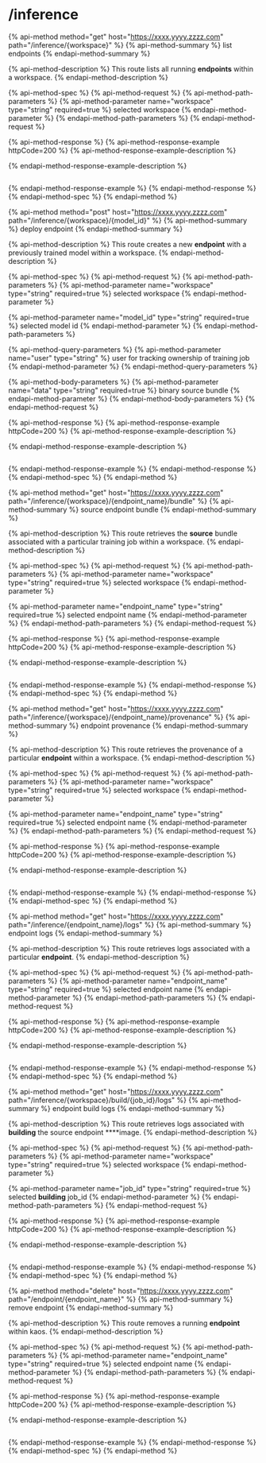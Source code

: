 # /inference

{% api-method method="get" host="https://xxxx.yyyy.zzzz.com" path="/inference/{workspace}" %}
{% api-method-summary %}
list endpoints
{% endapi-method-summary %}

{% api-method-description %}
This route lists all running **endpoints** within a workspace.
{% endapi-method-description %}

{% api-method-spec %}
{% api-method-request %}
{% api-method-path-parameters %}
{% api-method-parameter name="workspace" type="string" required=true %}
selected workspace
{% endapi-method-parameter %}
{% endapi-method-path-parameters %}
{% endapi-method-request %}

{% api-method-response %}
{% api-method-response-example httpCode=200 %}
{% api-method-response-example-description %}

{% endapi-method-response-example-description %}

```

```
{% endapi-method-response-example %}
{% endapi-method-response %}
{% endapi-method-spec %}
{% endapi-method %}

{% api-method method="post" host="https://xxxx.yyyy.zzzz.com" path="/inference/{workspace}/{model\_id}" %}
{% api-method-summary %}
deploy endpoint
{% endapi-method-summary %}

{% api-method-description %}
This route creates a new **endpoint** with a previously trained model within a workspace.
{% endapi-method-description %}

{% api-method-spec %}
{% api-method-request %}
{% api-method-path-parameters %}
{% api-method-parameter name="workspace" type="string" required=true %}
selected workspace
{% endapi-method-parameter %}

{% api-method-parameter name="model\_id" type="string" required=true %}
selected model id
{% endapi-method-parameter %}
{% endapi-method-path-parameters %}

{% api-method-query-parameters %}
{% api-method-parameter name="user" type="string" %}
user for tracking ownership of training job
{% endapi-method-parameter %}
{% endapi-method-query-parameters %}

{% api-method-body-parameters %}
{% api-method-parameter name="data" type="string" required=true %}
binary source bundle
{% endapi-method-parameter %}
{% endapi-method-body-parameters %}
{% endapi-method-request %}

{% api-method-response %}
{% api-method-response-example httpCode=200 %}
{% api-method-response-example-description %}

{% endapi-method-response-example-description %}

```

```
{% endapi-method-response-example %}
{% endapi-method-response %}
{% endapi-method-spec %}
{% endapi-method %}

{% api-method method="get" host="https://xxxx.yyyy.zzzz.com" path="/inference/{workspace}/{endpoint\_name}/bundle" %}
{% api-method-summary %}
source endpoint bundle
{% endapi-method-summary %}

{% api-method-description %}
This route retrieves the **source** bundle associated with a particular training job within a workspace.
{% endapi-method-description %}

{% api-method-spec %}
{% api-method-request %}
{% api-method-path-parameters %}
{% api-method-parameter name="workspace" type="string" required=true %}
selected workspace
{% endapi-method-parameter %}

{% api-method-parameter name="endpoint\_name" type="string" required=true %}
selected endpoint name
{% endapi-method-parameter %}
{% endapi-method-path-parameters %}
{% endapi-method-request %}

{% api-method-response %}
{% api-method-response-example httpCode=200 %}
{% api-method-response-example-description %}

{% endapi-method-response-example-description %}

```

```
{% endapi-method-response-example %}
{% endapi-method-response %}
{% endapi-method-spec %}
{% endapi-method %}

{% api-method method="get" host="https://xxxx.yyyy.zzzz.com" path="/inference/{workspace}/{endpoint\_name}/provenance" %}
{% api-method-summary %}
endpoint provenance
{% endapi-method-summary %}

{% api-method-description %}
This route retrieves the provenance of a particular **endpoint** within a workspace.
{% endapi-method-description %}

{% api-method-spec %}
{% api-method-request %}
{% api-method-path-parameters %}
{% api-method-parameter name="workspace" type="string" required=true %}
selected workspace
{% endapi-method-parameter %}

{% api-method-parameter name="endpoint\_name" type="string" required=true %}
selected endpoint name
{% endapi-method-parameter %}
{% endapi-method-path-parameters %}
{% endapi-method-request %}

{% api-method-response %}
{% api-method-response-example httpCode=200 %}
{% api-method-response-example-description %}

{% endapi-method-response-example-description %}

```

```
{% endapi-method-response-example %}
{% endapi-method-response %}
{% endapi-method-spec %}
{% endapi-method %}

{% api-method method="get" host="https://xxxx.yyyy.zzzz.com" path="/inference/{endpoint\_name}/logs" %}
{% api-method-summary %}
endpoint logs
{% endapi-method-summary %}

{% api-method-description %}
This route retrieves logs associated with a particular **endpoint**.
{% endapi-method-description %}

{% api-method-spec %}
{% api-method-request %}
{% api-method-path-parameters %}
{% api-method-parameter name="endpoint\_name" type="string" required=true %}
selected endpoint name
{% endapi-method-parameter %}
{% endapi-method-path-parameters %}
{% endapi-method-request %}

{% api-method-response %}
{% api-method-response-example httpCode=200 %}
{% api-method-response-example-description %}

{% endapi-method-response-example-description %}

```

```
{% endapi-method-response-example %}
{% endapi-method-response %}
{% endapi-method-spec %}
{% endapi-method %}

{% api-method method="get" host="https://xxxx.yyyy.zzzz.com" path="/inference/{workspace}/build/{job\_id}/logs" %}
{% api-method-summary %}
endpoint build logs
{% endapi-method-summary %}

{% api-method-description %}
This route retrieves logs associated with **building** the source endpoint ****image.
{% endapi-method-description %}

{% api-method-spec %}
{% api-method-request %}
{% api-method-path-parameters %}
{% api-method-parameter name="workspace" type="string" required=true %}
selected workspace
{% endapi-method-parameter %}

{% api-method-parameter name="job\_id" type="string" required=true %}
selected **building** job\_id
{% endapi-method-parameter %}
{% endapi-method-path-parameters %}
{% endapi-method-request %}

{% api-method-response %}
{% api-method-response-example httpCode=200 %}
{% api-method-response-example-description %}

{% endapi-method-response-example-description %}

```

```
{% endapi-method-response-example %}
{% endapi-method-response %}
{% endapi-method-spec %}
{% endapi-method %}

{% api-method method="delete" host="https://xxxx.yyyy.zzzz.com" path="/endpoint/{endpoint\_name}" %}
{% api-method-summary %}
remove endpoint
{% endapi-method-summary %}

{% api-method-description %}
This route removes a running **endpoint** within kaos.
{% endapi-method-description %}

{% api-method-spec %}
{% api-method-request %}
{% api-method-path-parameters %}
{% api-method-parameter name="endpoint\_name" type="string" required=true %}
selected endpoint name
{% endapi-method-parameter %}
{% endapi-method-path-parameters %}
{% endapi-method-request %}

{% api-method-response %}
{% api-method-response-example httpCode=200 %}
{% api-method-response-example-description %}

{% endapi-method-response-example-description %}

```

```
{% endapi-method-response-example %}
{% endapi-method-response %}
{% endapi-method-spec %}
{% endapi-method %}

